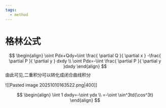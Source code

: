 ```yaml
---
tags:
  - method
---
```


# 格林公式
$$
\begin{align}
\oint Pdx+Qdy=\iint \frac{ \partial Q }{ \partial x } -\frac{ \partial P }{ \partial y } dxdy \\
\oint Pdx=-\iint \frac{ \partial P }{ \partial y }dxdy 
\end{align}
$$
由此可见,二重积分可以转化成闭合曲线积分

![[Pasted image 20251010163522.png|400]]

$$
\begin{align}
\iint 1 dxdy=-\oint ydx \\
=-\oint \sin^3td(\cos^3t)
\end{align}
$$








